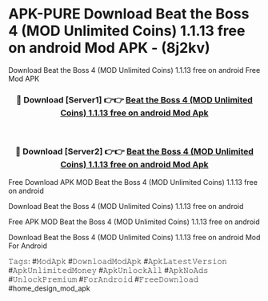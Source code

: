 # APK-PURE Download Beat the Boss 4 (MOD Unlimited Coins) 1.1.13 free on android Mod APK - (8j2kv)
Download Beat the Boss 4 (MOD Unlimited Coins) 1.1.13 free on android Free Mod APK

<div align="center">
<h3>🔴 Download [Server1] 👉👉 <a href="https://apk-comot.site?title=Beat_the_Boss_4_(MOD_Unlimited_Coins)_1.1.13_free_on_android">Beat the Boss 4 (MOD Unlimited Coins) 1.1.13 free on android Mod Apk</a></h3><br>

<h3>🔴 Download [Server2] 👉👉 <a href="https://apk-comot.site?title=Beat_the_Boss_4_(MOD_Unlimited_Coins)_1.1.13_free_on_android">Beat the Boss 4 (MOD Unlimited Coins) 1.1.13 free on android Mod Apk</a></h3>
</div>


Free Download APK MOD Beat the Boss 4 (MOD Unlimited Coins) 1.1.13 free on android

Download Beat the Boss 4 (MOD Unlimited Coins) 1.1.13 free on android 

Free APK MOD Beat the Boss 4 (MOD Unlimited Coins) 1.1.13 free on android 

Download Beat the Boss 4 (MOD Unlimited Coins) 1.1.13 free on android Mod For Android

𝚃𝚊𝚐𝚜: #𝙼𝚘𝚍𝙰𝚙𝚔 #𝙳𝚘𝚠𝚗𝚕𝚘𝚊𝚍𝙼𝚘𝚍𝙰𝚙𝚔 #𝙰𝚙𝚔𝙻𝚊𝚝𝚎𝚜𝚝𝚅𝚎𝚛𝚜𝚒𝚘𝚗 #𝙰𝚙𝚔𝚄𝚗𝚕𝚒𝚖𝚒𝚝𝚎𝚍𝙼𝚘𝚗𝚎𝚢 #𝙰𝚙𝚔𝚄𝚗𝚕𝚘𝚌𝚔𝙰𝚕𝚕 #𝙰𝚙𝚔𝙽𝚘𝙰𝚍𝚜 #𝚄𝚗𝚕𝚘𝚌𝚔𝙿𝚛𝚎𝚖𝚒𝚞𝚖 #𝙵𝚘𝚛𝙰𝚗𝚍𝚛𝚘𝚒𝚍 #𝙵𝚛𝚎𝚎𝙳𝚘𝚠𝚗𝚕𝚘𝚊𝚍 #home_design_mod_apk